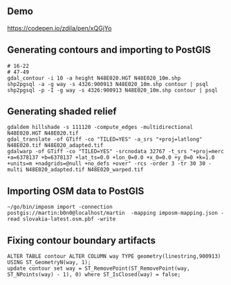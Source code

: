 ## Demo

https://codepen.io/zdila/pen/xQGjYo

## Generating contours and importing to PostGIS

```
# 16-22
# 47-49
gdal_contour -i 10 -a height N48E020.HGT N48E020_10m.shp
shp2pgsql -a -g way -s 4326:900913 N48E020_10m.shp contour | psql
shp2pgsql -p -I -g way -s 4326:900913 N48E020_10m.shp contour | psql
```

## Generating shaded relief

```
gdaldem hillshade -s 111120 -compute_edges -multidirectional N48E020.HGT N48E020.tif
gdal_translate -of GTiff -co "TILED=YES" -a_srs "+proj=latlong" N48E020.tif N48E020_adapted.tif
gdalwarp -of GTiff -co "TILED=YES" -srcnodata 32767 -t_srs "+proj=merc +a=6378137 +b=6378137 +lat_ts=0.0 +lon_0=0.0 +x_0=0.0 +y_0=0 +k=1.0 +units=m +nadgrids=@null +no_defs +over" -rcs -order 3 -tr 30 30 -multi N48E020_adapted.tif N48E020_warped.tif
```

## Importing OSM data to PostGIS

```
~/go/bin/imposm import -connection postgis://martin:b0n0@localhost/martin  -mapping imposm-mapping.json -read slovakia-latest.osm.pbf -write
```

## Fixing contour boundary artifacts

```
ALTER TABLE contour ALTER COLUMN way TYPE geometry(linestring,900913) USING ST_GeometryN(way, 1);
update contour set way = ST_RemovePoint(ST_RemovePoint(way, ST_NPoints(way) - 1), 0) where ST_IsClosed(way) = false;
```
